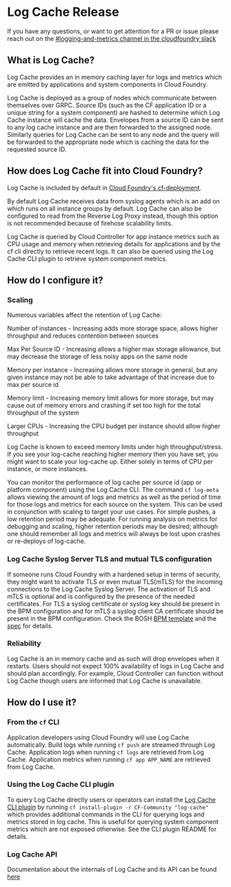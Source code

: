 Log Cache Release
=================

If you have any questions, or want to get attention for a PR or issue please reach out on the [#logging-and-metrics channel in the cloudfoundry slack](https://cloudfoundry.slack.com/archives/CUW93AF3M)

## What is Log Cache?

Log Cache provides an in memory caching layer for logs and metrics which are emitted by
applications and system components in Cloud Foundry. 

Log Cache is deployed as a group of nodes which communicate between themselves
over GRPC. Source IDs (such as the CF application ID or a unique string for a
system component) are hashed to determine which Log Cache
instance will cache the data. Envelopes from a source ID can be sent to any log cache instance and
are then forwarded to the assigned node. Similarly queries for Log Cache can be
sent to any node and the query will be forwarded to the appropriate node which
is caching the data for the requested source ID.

## How does Log Cache fit into Cloud Foundry?

Log Cache is included by default in 
[Cloud Foundry's cf-deployment](https://github.com/cloudfoundry/cf-deployment).

By default Log Cache receives data from syslog agents which is an add on which runs on all instance groups by default. Log Cache can also be configured
to read from the Reverse Log Proxy instead, though this option is not recommended because of firehose scalability limits.

Log Cache is queried by Cloud Controller for app instance metrics such as CPU usage and memory when retrieving details for applications and 
by the cf cli directly to retrieve recent logs. It can also be queried using the Log Cache CLI plugin to retrieve system component metrics.


## How do I configure it?

### Scaling

Numerous variables affect the retention of Log Cache:

Number of instances - Increasing adds more storage space, allows higher throughput and reduces contention between sources

Max Per Source ID - Increasing allows a higher max storage allowance, but may decrease the storage of less noisy apps on the same node

Memory per instance - Increasing allows more storage in general, but any given instance may not be able to take advantage of that increase due to max per source id

Memory limit - Increasing memory limit allows for more storage, but may cause out of memory errors and crashing if set too high for the total throughput of the system

Larger CPUs - Increasing the CPU budget per instance should allow higher throughput

Log Cache is known to exceed memory limits under high throughput/stress. If you see your log-cache reaching higher memory
then you have set, you might want to scale your log-cache up. Either solely in terms of CPU per instance, or more instances.

You can monitor the performance of log cache per source id (app or platform component) using the Log Cache CLI. The command `cf log-meta` allows viewing
the amount of logs and metrics as well as the period of time for those logs and metrics for each source on the system. This can be used in conjunction with scaling
to target your use cases. For simple pushes, a low retention period may be adequate. For running analysis on metrics for debugging and scaling, higher retention
periods may be desired; although one should remember all logs and metrics will always be lost upon crashes or re-deploys of log-cache.

### Log Cache Syslog Server TLS and mutual TLS configuration

If someone runs Cloud Foundry with a hardened setup in terms of security, they might want to activate TLS or even mutual TLS(mTLS) for the incoming connections to the Log Cache Syslog Server. The activation of TLS and mTLS is optional and is configured by the presence of the needed certificates. For TLS a syslog certificate or syslog key should be present in the BPM configuration and for mTLS a syslog client CA certificate should be present in the BPM configuration. Check the BOSH [BPM template](jobs/log-cache-syslog-server/templates/bpm.yml.erb) and the [spec](jobs/log-cache-syslog-server/spec) for details.

### Reliability

Log Cache is an in memory cache and as such will drop envelopes when it restarts. Users should not expect 100% availability of
logs in Log Cache and should plan accordingly. For example, Cloud Controller can function without Log Cache though users are
informed that Log Cache is unavailable.

## How do I use it?

### From the `cf` CLI

Application developers using Cloud Foundry will use Log Cache automatically. Build logs while running
`cf push` are streamed through Log Cache. Application logs when running `cf logs` are retrieved from Log Cache.
Application metrics when running `cf app APP_NAME` are retrieved from Log Cache.

### Using the Log Cache CLI plugin
To query Log Cache directly users or operators can install the [Log Cache CLI plugin](https://github.com/cloudfoundry/log-cache-cli)
by running `cf install-plugin -r CF-Community "log-cache"` which provides additional commands in the CLI for querying logs and metrics
stored in log cache. This is useful for querying system component metrics which are not exposed otherwise. See the CLI plugin README for details. 

### Log Cache API
Documentation about the internals of Log Cache and its API can be found [here](https://github.com/cloudfoundry/log-cache-release/blob/main/src/README.md)
